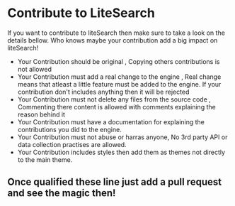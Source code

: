# Contribute to LiteSearch
If you want to contribute to liteSearch then make sure to take a look on the details bellow. Who knows maybe your contribution add a big impact on liteSearch!

 - Your Contribution should be original , Copying others contributions is not allowed
 - Your Contribution must add a real change to the engine , Real change means that atleast a little feature must be added to the engine. If your contribution don't includes anything then it will be rejected
 - Your Contribution must not delete any files from the source code , Commenting there content is allowed with comments explaining the reason behind it
 - Your Contribution must have a documentation for explaining the contributions you did to the engine.
 - Your Contribution must not abuse or harras anyone, No 3rd party API or data collection practises are allowed.
 - Your Contribution includes styles then add them as themes not directly to the main theme.

## Once qualified these line just add a pull request and see the magic then!
